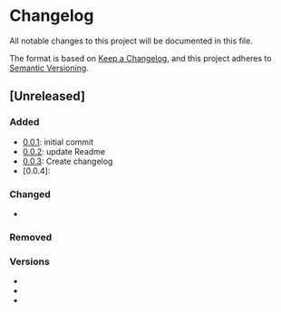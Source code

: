 # Changelog
All notable changes to this project will be documented in this file.

The format is based on [Keep a Changelog](https://keepachangelog.com/en/1.0.0/),
and this project adheres to [Semantic Versioning](https://semver.org/spec/v2.0.0.html).

## [Unreleased]

### Added
- [0.0.1]: initial commit
- [0.0.2]: update Readme
- [0.0.3]: Create changelog
- [0.0.4]: 

### Changed
- 

### Removed

### Versions
- [0.0.3]: https://github.com/twizou/yi-b3-devops-tp1/tree/
- [0.0.2]: https://github.com/twizou/yi-b3-devops-tp1/tree/3c3814b5a23e5579b9defeb7b99fd4e8040a8fee
- [0.0.1]: https://github.com/twizou/yi-b3-devops-tp1/tree/2f87e40c4f8ccbbcfb1f0cb9a67cdd5da38be03a
